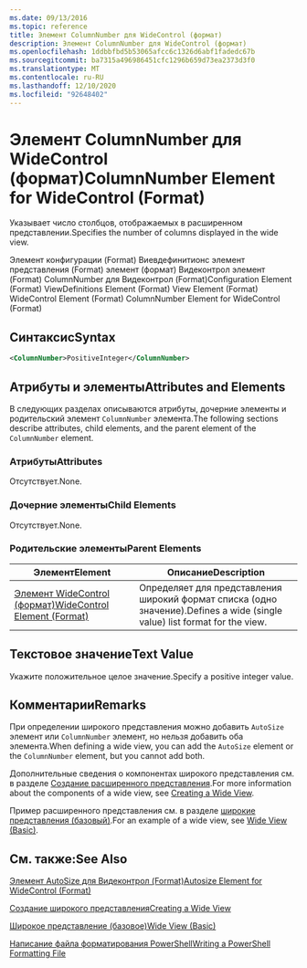 ```yaml
---
ms.date: 09/13/2016
ms.topic: reference
title: Элемент ColumnNumber для WideControl (формат)
description: Элемент ColumnNumber для WideControl (формат)
ms.openlocfilehash: 1ddbbfbd5b53065afcc6c1326d6abf1fadedc67b
ms.sourcegitcommit: ba7315a496986451cfc1296b659d73ea2373d3f0
ms.translationtype: MT
ms.contentlocale: ru-RU
ms.lasthandoff: 12/10/2020
ms.locfileid: "92648402"
---
```

# <a name="columnnumber-element-for-widecontrol-format"></a><span data-ttu-id="11af1-103">Элемент ColumnNumber для WideControl (формат)</span><span class="sxs-lookup"><span data-stu-id="11af1-103">ColumnNumber Element for WideControl (Format)</span></span>

<span data-ttu-id="11af1-104">Указывает число столбцов, отображаемых в расширенном представлении.</span><span class="sxs-lookup"><span data-stu-id="11af1-104">Specifies the number of columns displayed in the wide view.</span></span>

<span data-ttu-id="11af1-105">Элемент конфигурации (Format) Виевдефинитионс элемент представления (Format) элемент (формат) Видеконтрол элемент (Format) ColumnNumber для Видеконтрол (Format)</span><span class="sxs-lookup"><span data-stu-id="11af1-105">Configuration Element (Format) ViewDefinitions Element (Format) View Element (Format) WideControl Element (Format) ColumnNumber Element for WideControl (Format)</span></span>

## <a name="syntax"></a><span data-ttu-id="11af1-106">Синтаксис</span><span class="sxs-lookup"><span data-stu-id="11af1-106">Syntax</span></span>

```xml
<ColumnNumber>PositiveInteger</ColumnNumber>
```

## <a name="attributes-and-elements"></a><span data-ttu-id="11af1-107">Атрибуты и элементы</span><span class="sxs-lookup"><span data-stu-id="11af1-107">Attributes and Elements</span></span>

<span data-ttu-id="11af1-108">В следующих разделах описываются атрибуты, дочерние элементы и родительский элемент `ColumnNumber` элемента.</span><span class="sxs-lookup"><span data-stu-id="11af1-108">The following sections describe attributes, child elements, and the parent element of the `ColumnNumber` element.</span></span>

### <a name="attributes"></a><span data-ttu-id="11af1-109">Атрибуты</span><span class="sxs-lookup"><span data-stu-id="11af1-109">Attributes</span></span>

<span data-ttu-id="11af1-110">Отсутствует.</span><span class="sxs-lookup"><span data-stu-id="11af1-110">None.</span></span>

### <a name="child-elements"></a><span data-ttu-id="11af1-111">Дочерние элементы</span><span class="sxs-lookup"><span data-stu-id="11af1-111">Child Elements</span></span>

<span data-ttu-id="11af1-112">Отсутствует.</span><span class="sxs-lookup"><span data-stu-id="11af1-112">None.</span></span>

### <a name="parent-elements"></a><span data-ttu-id="11af1-113">Родительские элементы</span><span class="sxs-lookup"><span data-stu-id="11af1-113">Parent Elements</span></span>

|<span data-ttu-id="11af1-114">Элемент</span><span class="sxs-lookup"><span data-stu-id="11af1-114">Element</span></span>|<span data-ttu-id="11af1-115">Описание</span><span class="sxs-lookup"><span data-stu-id="11af1-115">Description</span></span>|
|-------------|-----------------|
|[<span data-ttu-id="11af1-116">Элемент WideControl (формат)</span><span class="sxs-lookup"><span data-stu-id="11af1-116">WideControl Element (Format)</span></span>](./widecontrol-element-format.md)|<span data-ttu-id="11af1-117">Определяет для представления широкий формат списка (одно значение).</span><span class="sxs-lookup"><span data-stu-id="11af1-117">Defines a wide (single value) list format for the view.</span></span>|

## <a name="text-value"></a><span data-ttu-id="11af1-118">Текстовое значение</span><span class="sxs-lookup"><span data-stu-id="11af1-118">Text Value</span></span>

<span data-ttu-id="11af1-119">Укажите положительное целое значение.</span><span class="sxs-lookup"><span data-stu-id="11af1-119">Specify a positive integer value.</span></span>

## <a name="remarks"></a><span data-ttu-id="11af1-120">Комментарии</span><span class="sxs-lookup"><span data-stu-id="11af1-120">Remarks</span></span>

<span data-ttu-id="11af1-121">При определении широкого представления можно добавить `AutoSize` элемент или `ColumnNumber` элемент, но нельзя добавить оба элемента.</span><span class="sxs-lookup"><span data-stu-id="11af1-121">When defining a wide view, you can add the `AutoSize` element or the `ColumnNumber` element, but you cannot add both.</span></span>

<span data-ttu-id="11af1-122">Дополнительные сведения о компонентах широкого представления см. в разделе [Создание расширенного представления](./creating-a-wide-view.md).</span><span class="sxs-lookup"><span data-stu-id="11af1-122">For more information about the components of a wide view, see [Creating a Wide View](./creating-a-wide-view.md).</span></span>

<span data-ttu-id="11af1-123">Пример расширенного представления см. в разделе [широкие представления (базовый)](./wide-view-basic.md).</span><span class="sxs-lookup"><span data-stu-id="11af1-123">For an example of a wide view, see [Wide View (Basic)](./wide-view-basic.md).</span></span>

## <a name="see-also"></a><span data-ttu-id="11af1-124">См. также:</span><span class="sxs-lookup"><span data-stu-id="11af1-124">See Also</span></span>

[<span data-ttu-id="11af1-125">Элемент AutoSize для Видеконтрол (Format)</span><span class="sxs-lookup"><span data-stu-id="11af1-125">Autosize Element for WideControl (Format)</span></span>](./autosize-element-for-widecontrol-format.md)

[<span data-ttu-id="11af1-126">Создание широкого представления</span><span class="sxs-lookup"><span data-stu-id="11af1-126">Creating a Wide View</span></span>](./creating-a-wide-view.md)

[<span data-ttu-id="11af1-127">Широкое представление (базовое)</span><span class="sxs-lookup"><span data-stu-id="11af1-127">Wide View (Basic)</span></span>](./wide-view-basic.md)

[<span data-ttu-id="11af1-128">Написание файла форматирования PowerShell</span><span class="sxs-lookup"><span data-stu-id="11af1-128">Writing a PowerShell Formatting File</span></span>](./writing-a-powershell-formatting-file.md)
